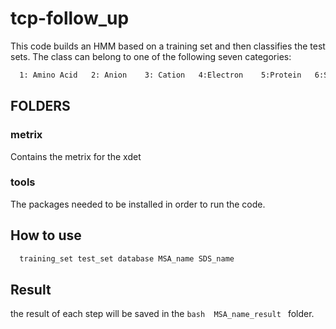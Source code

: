 # tcp-follow_up
This code builds an HMM based on a training set and then classifies the test sets. The class can belong to one of the following seven categories:
```bash
  1: Amino Acid   2: Anion    3: Cation   4:Electron    5:Protein   6:Sugar   7:Other
```
## FOLDERS

### metrix

Contains the metrix for the xdet

### tools
The packages needed to be installed in order to run the code.

## How to use

```bash
  training_set test_set database MSA_name SDS_name
```

## Result
the result of each step will be saved in the ```bash  MSA_name_result ``` folder.
  
